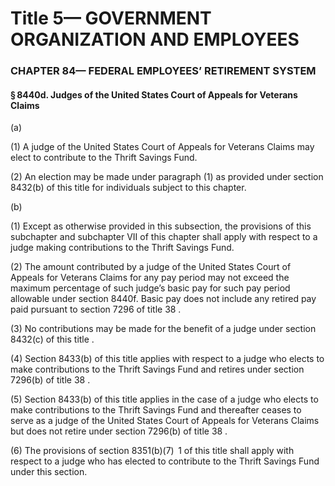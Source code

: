
# Title 5— GOVERNMENT ORGANIZATION AND EMPLOYEES
### CHAPTER 84— FEDERAL EMPLOYEES’ RETIREMENT SYSTEM
#### § 8440d. Judges of the United States Court of Appeals for Veterans Claims

(a)

(1) A judge of the United States Court of Appeals for Veterans Claims may elect to contribute to the Thrift Savings Fund.

(2) An election may be made under paragraph (1) as provided under section 8432(b) of this title for individuals subject to this chapter.

(b)

(1) Except as otherwise provided in this subsection, the provisions of this subchapter and subchapter VII of this chapter shall apply with respect to a judge making contributions to the Thrift Savings Fund.

(2) The amount contributed by a judge of the United States Court of Appeals for Veterans Claims for any pay period may not exceed the maximum percentage of such judge’s basic pay for such pay period allowable under section 8440f. Basic pay does not include any retired pay paid pursuant to section 7296 of title 38 .

(3) No contributions may be made for the benefit of a judge under section 8432(c) of this title .

(4) Section 8433(b) of this title applies with respect to a judge who elects to make contributions to the Thrift Savings Fund and retires under section 7296(b) of title 38 .

(5) Section 8433(b) of this title applies in the case of a judge who elects to make contributions to the Thrift Savings Fund and thereafter ceases to serve as a judge of the United States Court of Appeals for Veterans Claims but does not retire under section 7296(b) of title 38 .

(6) The provisions of section 8351(b)(7)  1 of this title shall apply with respect to a judge who has elected to contribute to the Thrift Savings Fund under this section.
